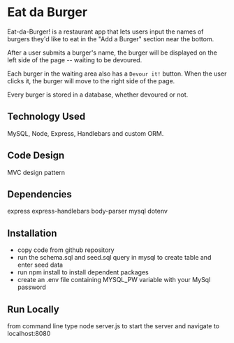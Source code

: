 # Eat da Burger

Eat-da-Burger! is a restaurant app that lets users input the names of burgers they'd like to eat in the "Add a Burger" section near the bottom.

After a user submits a burger's name, the burger will be displayed on the left side of the page -- waiting to be devoured.

Each burger in the waiting area also has a `Devour it!` button. When the user clicks it, the burger will move to the right side of the page.

Every burger is stored in a database, whether devoured or not.

## Technology Used
MySQL, Node, Express, Handlebars and custom ORM. 

## Code Design
MVC design pattern

## Dependencies
express
express-handlebars
body-parser
mysql
dotenv

## Installation
- copy code from github repository
- run the schema.sql and seed.sql query in mysql to create table and enter seed data
- run npm install  to install dependent packages
- create an .env file containing MYSQL_PW variable with your MySql password

## Run Locally
from command line type node server.js to start the server and navigate to localhost:8080